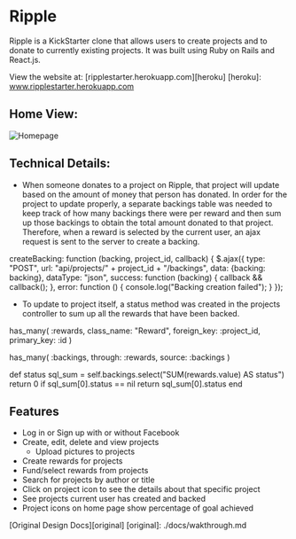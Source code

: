# Ripple

Ripple is a KickStarter clone that allows users to create projects and to donate to currently existing projects. It was built using Ruby on Rails and React.js.

View the website at: [ripplestarter.herokuapp.com][heroku]
[heroku]: www.ripplestarter.herokuapp.com

## Home View:
![Homepage](assets/images/homepage.jpg)

## Technical Details:
* When someone donates to a project on Ripple, that project will update based on the amount of money that person has donated. In order for the project to update properly, a separate backings table was needed to keep track of how many backings there were per reward and then sum up those backings to obtain the total amount donated to that project. Therefore, when a reward is selected by the current user, an ajax request is sent to the server to create a backing.

createBacking: function (backing, project_id, callback) {
  $.ajax({
    type: "POST",
    url: "api/projects/" + project_id + "/backings",
    data: {backing: backing},
    dataType: "json",
    success: function (backing) {
      callback && callback();
    },
    error: function () {
      console.log("Backing creation failed");
    }
  });

* To update to project itself, a status method was created in the projects controller to sum up all the rewards that have been backed.

has_many(
  :rewards,
  class_name: "Reward",
  foreign_key: :project_id,
  primary_key: :id
)

has_many(
  :backings,
  through: :rewards,
  source: :backings
)

def status
  sql_sum = self.backings.select("SUM(rewards.value) AS status")
  return 0 if sql_sum[0].status == nil
  return sql_sum[0].status
end

## Features

* Log in or Sign up with or without Facebook
* Create, edit, delete and view projects
  * Upload pictures to projects
* Create rewards for projects
* Fund/select rewards from projects
* Search for projects by author or title
* Click on project icon to see the details about that specific project
* See projects current user has created and backed
* Project icons on home page show percentage of goal achieved

[Original Design Docs][original]
[original]: ./docs/wakthrough.md
